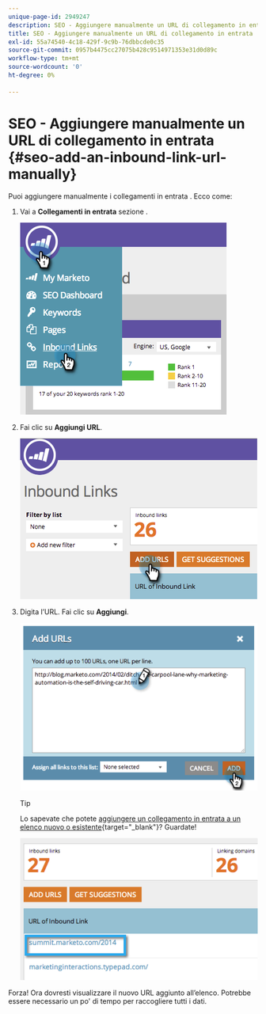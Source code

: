 ```yaml
---
unique-page-id: 2949247
description: SEO - Aggiungere manualmente un URL di collegamento in entrata - Documenti Marketo - Documentazione del prodotto
title: SEO - Aggiungere manualmente un URL di collegamento in entrata
exl-id: 55a74540-4c18-429f-9c9b-76dbbcde0c35
source-git-commit: 0957b4475cc27075b428c9514971353e31d0d89c
workflow-type: tm+mt
source-wordcount: '0'
ht-degree: 0%

---
```


# SEO - Aggiungere manualmente un URL di collegamento in entrata {#seo-add-an-inbound-link-url-manually}

Puoi aggiungere manualmente i collegamenti in entrata . Ecco come:

1. Vai a **Collegamenti in entrata** sezione .

   ![](assets/image2014-9-18-13-3a40-3a3.png)

1. Fai clic su **Aggiungi URL**.

   ![](assets/image2014-9-18-13-3a40-3a8.png)

1. Digita l’URL. Fai clic su **Aggiungi**.

   ![](assets/image2014-9-18-13-3a40-3a32.png)

   >[!TIP]
   >
   >Lo sapevate che potete [aggiungere un collegamento in entrata a un elenco nuovo o esistente](/help/marketo/product-docs/additional-apps/seo/understanding-seo/seo-managing-lists.md){target=&quot;_blank&quot;}? Guardate!

   ![](assets/image2014-9-18-13-3a41-3a14.png)

Forza! Ora dovresti visualizzare il nuovo URL aggiunto all’elenco. Potrebbe essere necessario un po&#39; di tempo per raccogliere tutti i dati.

